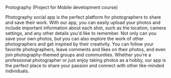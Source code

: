 Protography (Project for Mobile development course)

Photography social app is the perfect platform for photographers to share and save their work. With our app, you can easily upload your photos and include important information about each shot, such as the location, camera settings, and any other details you'd like to remember. Not only can you save your own photos, but you can also explore the work of other photographers and get inspired by their creativity. You can follow your favorite photographers, leave comments and likes on their photos, and even join photography-themed groups and communities.
Whether you're a professional photographer or just enjoy taking photos as a hobby, our app is the perfect place to share your passion and connect with other like-minded individuals.

